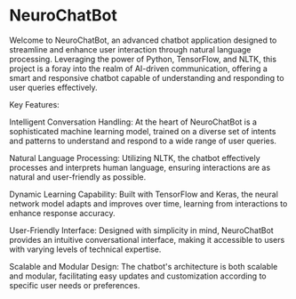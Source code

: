 # NeuroChatBot
Welcome to NeuroChatBot, an advanced chatbot application designed to streamline and enhance user interaction through natural language processing. Leveraging the power of Python, TensorFlow, and NLTK, this project is a foray into the realm of AI-driven communication, offering a smart and responsive chatbot capable of understanding and responding to user queries effectively.

Key Features:

Intelligent Conversation Handling: At the heart of NeuroChatBot is a sophisticated machine learning model, trained on a diverse set of intents and patterns to understand and respond to a wide range of user queries.

Natural Language Processing: Utilizing NLTK, the chatbot effectively processes and interprets human language, ensuring interactions are as natural and user-friendly as possible.

Dynamic Learning Capability: Built with TensorFlow and Keras, the neural network model adapts and improves over time, learning from interactions to enhance response accuracy.

User-Friendly Interface: Designed with simplicity in mind, NeuroChatBot provides an intuitive conversational interface, making it accessible to users with varying levels of technical expertise.

Scalable and Modular Design: The chatbot's architecture is both scalable and modular, facilitating easy updates and customization according to specific user needs or preferences.

